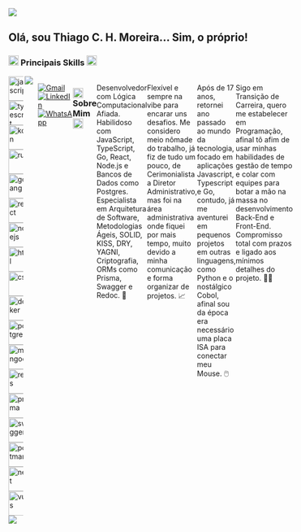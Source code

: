 ![](https://komarev.com/ghpvc/?username=ThiagoCHM&color=006bed)

<h2>Olá, sou Thiago C. H. Moreira... Sim, o próprio!</h2>
<h3><img height= 20 src="https://user-images.githubusercontent.com/74038190/212284087-bbe7e430-757e-4901-90bf-4cd2ce3e1852.gif" > Principais Skills <img height= 20 src="https://user-images.githubusercontent.com/74038190/212284087-bbe7e430-757e-4901-90bf-4cd2ce3e1852.gif" ></h3>
<div style="display: flex; flex-direction: row;">
  <div style="flex: 1; margin-right: 10px;">
    <img align="right" src="https://github-readme-stats.vercel.app/api/top-langs/?username=ThiagoCHM&langs_count=7&theme=radical" />
    <div style="display: flex; flex-wrap: wrap;">
    <img height="48" src="https://i.ibb.co/MDcJWsK/javascript.png" alt="javascript"/>
    <img height="48" src="https://i.ibb.co/6yvXnqX/typescript.png" alt="typescript"/>
    <img height="48" src="https://i.ibb.co/rbGQnbb/kotlin.png" alt="kotlin"/>
    <img height="48" src="https://i.ibb.co/4YfQKK3/rust2.png" alt="rust"/>
    <img height="48" src="https://i.ibb.co/Zz8Mncn/golang.png" alt="golang"/>
    <img height="48" src="https://i.ibb.co/bdVRyCD/react.png" alt="react"/>
    <img height="48" src="https://i.ibb.co/8zxgvC0/nodejs.png" alt="nodejs"/>
    <img height="48" src="https://i.ibb.co/pQhT4rS/html.png" alt="html"/>
    <img height="48" src="https://i.ibb.co/C0BMNWx/css.png" alt="css"/>
    <br />
    <img height="48" src="https://i.ibb.co/jDgm344/docker.png" alt="docker"/>
    <img height="48" src="https://i.ibb.co/wwvGxSH/postgres.png" alt="postgres"/>
    <img height="48" src="https://i.ibb.co/2tXx01x/mongodb.png" alt="mongodb"/>
    <img height="48" src="https://i.ibb.co/VtLW4j8/redis.png" alt="redis"/>
    <img height="48" src="https://i.ibb.co/FgLRR1v/prisma.png" alt="prisma"/>
    <img height="48" src="https://i.ibb.co/sKSMB1r/swagger.png" alt="swagger"/>
    <img height="48" src="https://i.ibb.co/z8PXpTG/postman.png" alt="postman"/>
    <img height="48" src="https://i.ibb.co/JQ35R7t/nest.png" alt="nest"/>
    <img height="48" src="https://i.ibb.co/f2ZFNnq/vuejs.png" alt="vuejs"/>
      <br />
      <br />
    <img align="left" src="https://github-readme-stats.vercel.app/api?username=ThiagoCHM&theme=radical&show_icons=true&rank_icon=github" />
    </div>
    <div>
  </div>
</div>
<br />
<br />
<br />
<br />
<br />
<br />
<br />
<br />
<br />
<br />
<p align="left">
  <a href="thiagochm@gmail.com" title="Gmail">
  <img src="https://img.shields.io/badge/-Gmail-FF0000?style=flat-square&labelColor=FF0000&logo=gmail&logoColor=white&link=thiagochm@gmail.com" alt="Gmail"/></a>
  <a href="https://www.linkedin.com/in/thiagochmoreira/" title="LinkedIn">
  <img src="https://img.shields.io/badge/-Linkedin-0e76a8?style=flat-square&logo=Linkedin&logoColor=white&link=https://www.linkedin.com/in/thiagochmoreira/" alt="LinkedIn"/></a>
  <a href="https://wa.me/5511915286868" title="WhatsApp">
  <img src="https://img.shields.io/badge/-WhatsApp-25d366?style=flat-square&labelColor=25d366&logo=whatsapp&logoColor=white&link=+5511915286868" alt="WhatsApp"/></a>
</p>
  
<h3><img height= 20 src="https://user-images.githubusercontent.com/74038190/212284087-bbe7e430-757e-4901-90bf-4cd2ce3e1852.gif" > Sobre Mim <img height= 20 src="https://user-images.githubusercontent.com/74038190/212284087-bbe7e430-757e-4901-90bf-4cd2ce3e1852.gif" ></h3>

<p align="left"> 
Desenvolvedor com Lógica Computacional Afiada. Habilidoso com JavaScript, TypeScript, Go, React, Node.js e Bancos de Dados como Postgres. Especialista em Arquitetura de Software, Metodologias Ágeis, SOLID, KISS, DRY, YAGNI, Criptografia, ORMs como Prisma, Swagger e Redoc. 🚀

Flexível e sempre na vibe para encarar uns desafios. Me considero meio nômade do trabalho, já fiz de tudo um pouco, de Cerimonialista a Diretor Administrativo, mas foi na área administrativa onde fiquei por mais tempo, muito devido a minha comunicação e forma organizar de projetos. 📈

Após de 17 anos, retornei ano passado ao mundo da tecnologia, focado em aplicações Javascript, Typescript e Go, contudo, já me aventurei em pequenos projetos em outras linguagens, como Python e o nostálgico Cobol, afinal sou da época era necessário uma placa ISA para conectar meu Mouse. 🖱️

Sigo em Transição de Carreira, quero me estabelecer em Programação, afinal tô afim de usar minhas habilidades de gestão de tempo e colar com equipes para botar a mão na massa no desenvolvimento Back-End e Front-End. Compromisso total com prazos e ligado aos mínimos detalhes do projeto. 👨‍💻
</p>
